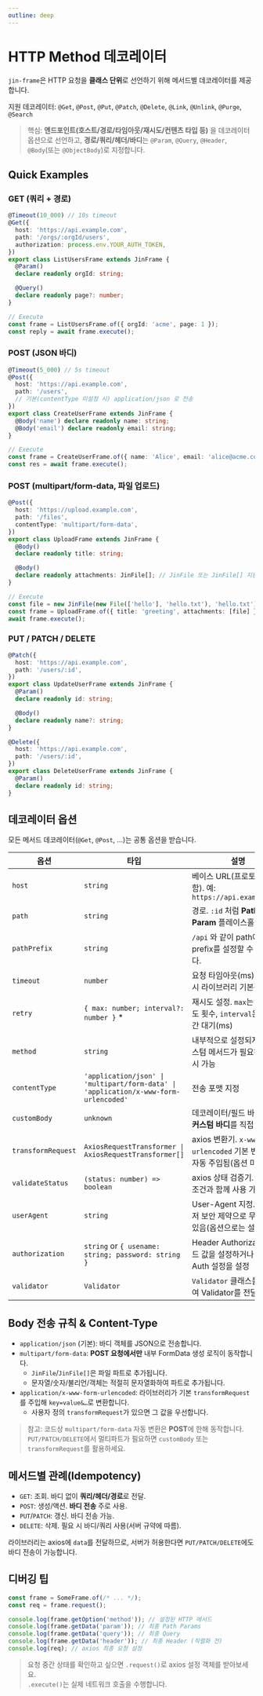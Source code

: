 ```yaml
---
outline: deep
---
```


# HTTP Method 데코레이터

`jin-frame`은 HTTP 요청을 **클래스 단위**로 선언하기 위해 메서드별 데코레이터를 제공합니다.

지원 데코레이터: `@Get`, `@Post`, `@Put`, `@Patch`, `@Delete`, `@Link`, `@Unlink`, `@Purge`, `@Search`

> 핵심: **엔드포인트(호스트/경로/타임아웃/재시도/컨텐츠 타입 등)** 을 데코레이터 옵션으로 선언하고, **경로/쿼리/헤더/바디**는 `@Param`, `@Query`, `@Header`, `@Body`(또는 `@ObjectBody`)로 지정합니다.

## Quick Examples

### GET (쿼리 + 경로)

```ts
@Timeout(10_000) // 10s timeout
@Get({
  host: 'https://api.example.com',
  path: '/orgs/:orgId/users',
  authorization: process.env.YOUR_AUTH_TOKEN,
})
export class ListUsersFrame extends JinFrame {
  @Param()
  declare readonly orgId: string;

  @Query()
  declare readonly page?: number;
}

// Execute
const frame = ListUsersFrame.of({ orgId: 'acme', page: 1 });
const reply = await frame.execute();
```

### POST (JSON 바디)

```ts
@Timeout(5_000) // 5s timeout
@Post({
  host: 'https://api.example.com',
  path: '/users',
  // 기본(contentType 미설정 시) application/json 로 전송
})
export class CreateUserFrame extends JinFrame {
  @Body('name') declare readonly name: string;
  @Body('email') declare readonly email: string;
}

// Execute
const frame = CreateUserFrame.of({ name: 'Alice', email: 'alice@acme.com' });
const res = await frame.execute();
```

### POST (multipart/form-data, 파일 업로드)

```ts
@Post({
  host: 'https://upload.example.com',
  path: '/files',
  contentType: 'multipart/form-data',
})
export class UploadFrame extends JinFrame {
  @Body()
  declare readonly title: string;

  @Body()
  declare readonly attachments: JinFile[]; // JinFile 또는 JinFile[] 지원
}

// Execute
const file = new JinFile(new File(['hello'], 'hello.txt'), 'hello.txt');
const frame = UploadFrame.of({ title: 'greeting', attachments: [file] });
await frame.execute();
```

### PUT / PATCH / DELETE

```ts
@Patch({
  host: 'https://api.example.com',
  path: '/users/:id',
})
export class UpdateUserFrame extends JinFrame {
  @Param()
  declare readonly id: string;

  @Body()
  declare readonly name?: string;
}

@Delete({
  host: 'https://api.example.com',
  path: '/users/:id',
})
export class DeleteUserFrame extends JinFrame {
  @Param()
  declare readonly id: string;
}
```

## 데코레이터 옵션

모든 메서드 데코레이터(`@Get`, `@Post`, …)는 공통 옵션을 받습니다.

| 옵션               | 타입                                                                                 | 설명                                                                            |
| ------------------ | ------------------------------------------------------------------------------------ | ------------------------------------------------------------------------------- |
| `host`             | `string`                                                                             | 베이스 URL(프로토콜 포함). 예: `https://api.example.com`                        |
| `path`             | `string`                                                                             | 경로. `:id` 처럼 **Path Param** 플레이스홀더 지원                               |
| `pathPrefix`       | `string`                                                                             | `/api` 와 같이 path에 추가할 prefix를 설정할 수 있습니다.                       |
| `timeout`          | `number`                                                                             | 요청 타임아웃(ms). 미설정 시 라이브러리 기본값 사용                             |
| `retry`            | `{ max: number; interval?: number }` \*                                              | 재시도 설정. `max`는 최대 시도 횟수, `interval`은 시도 간 대기(ms)              |
| `method`           | `string`                                                                             | 내부적으로 설정되지만, 커스텀 메서드가 필요하면 명시 가능                       |
| `contentType`      | `'application/json' \| 'multipart/form-data' \| 'application/x-www-form-urlencoded'` | 전송 포맷 지정                                                                  |
| `customBody`       | `unknown`                                                                            | 데코레이터/필드 바디 대신 **커스텀 바디**를 직접 지정                           |
| `transformRequest` | `AxiosRequestTransformer \| AxiosRequestTransformer[]`                               | axios 변환기. `x-www-form-urlencoded` 기본 변환기가 자동 주입됨(옵션 미설정 시) |
| `validateStatus`   | `(status: number) => boolean`                                                        | axios 상태 검증기. 재시도 조건과 함께 사용 가능                                 |
| `userAgent`        | `string`                                                                             | User-Agent 지정. 브라우저 보안 제약으로 무시될 수 있음(옵션으로는 설정 가능)    |
| `authorization`    | `string` or `{ usename: string; password: string }`                                  | Header Authorization 필드 값을 설정하거나 Basic Auth 설정을 설정                |
| `validator`        | `Validator`                                                                          | `Validator` 클래스를 상속하여 Validator를 전달합니다                            |

## Body 전송 규칙 & Content-Type

- `application/json` (기본): 바디 객체를 JSON으로 전송합니다.
- `multipart/form-data`: **POST 요청에서만** 내부 FormData 생성 로직이 동작합니다.
  - `JinFile`/`JinFile[]`은 파일 파트로 추가됩니다.
  - 문자열/숫자/불리언/객체는 적절히 문자열화하여 파트로 추가됩니다.
- `application/x-www-form-urlencoded`: 라이브러리가 기본 `transformRequest`를 주입해 `key=value&…`로 변환합니다.
  - 사용자 정의 `transformRequest`가 있으면 그 값을 우선합니다.

> 참고: 코드상 `multipart/form-data` 자동 변환은 **POST**에 한해 동작합니다. `PUT/PATCH/DELETE`에서 멀티파트가 필요하면 `customBody` 또는 `transformRequest`를 활용하세요.

## 메서드별 관례(Idempotency)

- `GET`: 조회. 바디 없이 **쿼리/헤더/경로**로 전달.
- `POST`: 생성/액션. **바디 전송** 주로 사용.
- `PUT`/`PATCH`: 갱신. 바디 전송 가능.
- `DELETE`: 삭제. 필요 시 바디/쿼리 사용(서버 규약에 따름).

라이브러리는 axios에 `data`를 전달하므로, 서버가 허용한다면 `PUT/PATCH/DELETE`에도 바디 전송이 가능합니다.

## 디버깅 팁

```ts
const frame = SomeFrame.of(/* ... */);
const req = frame.request();

console.log(frame.getOption('method')); // 설정된 HTTP 메서드
console.log(frame.getData('param')); // 최종 Path Params
console.log(frame.getData('query')); // 최종 Query
console.log(frame.getData('header')); // 최종 Header (직렬화 전)
console.log(req); // axios 최종 요청 설정
```

> 요청 중간 상태를 확인하고 싶으면 `.request()`로 axios 설정 객체를 받아보세요.  
> `.execute()`는 실제 네트워크 호출을 수행합니다.
